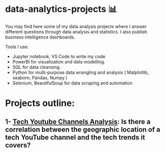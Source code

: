 # data-analytics-projects 📊
You may find here some of my data analysis projects where I answer different questions through data analysis and statistics. I also publish business intelligence dashboards.

Tools I use: 
  - Jupyter notebook, VS Code to write my code
  - PowerBI for visualization and data modelling.
  - SQL for data cleansing.
  - Python for multi-purpose data wrangling and analysis ( Matplotlib, seaborn, Pandas, Numpy )
  - Selenium, BeautifulSoup for data scraping and automation

# Projects outline:

## 1- [Tech Youtube Channels Analysis](https://github.com/AsmaaMHadir/data-analytics-projects/tree/main/Youtube%20Channels%20Analysis/notebooks): Is there a correlation between the geographic location of a tech YouTube channel and the tech trends it covers? 
